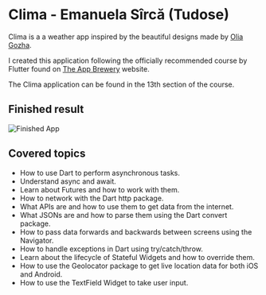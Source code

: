 # Clima - Emanuela Sîrcă (Tudose)

Clima is a a weather app inspired by the beautiful designs made by [Olia Gozha](https://dribbble.com/shots/4663154-).

I created this application following the officially recommended course by Flutter found on [The App Brewery](https://www.appbrewery.co/p/flutter-development-bootcamp-with-dart) website.

The Clima application can be found in the 13th section of the course.

## Finished result

![Finished App](https://github.com/londonappbrewery/Images/blob/master/clima-demo.gif)

## Covered topics

- How to use Dart to perform asynchronous tasks.
- Understand async and await.
- Learn about Futures and how to work with them.
- How to network with the Dart http package.
- What APIs are and how to use them to get data from the internet.
- What JSONs are and how to parse them using the Dart convert package.
- How to pass data forwards and backwards between screens using the Navigator.
- How to handle exceptions in Dart using try/catch/throw.
- Learn about the lifecycle of Stateful Widgets and how to override them.
- How to use the Geolocator package to get live location data for both iOS and Android.
- How to use the TextField Widget to take user input.